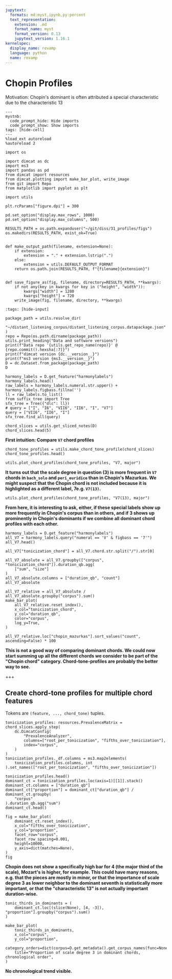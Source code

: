 ```yaml
---
jupytext:
  formats: md:myst,ipynb,py:percent
  text_representation:
    extension: .md
    format_name: myst
    format_version: 0.13
    jupytext_version: 1.16.1
kernelspec:
  display_name: revamp
  language: python
  name: revamp
---
```


# Chopin Profiles

Motivation: Chopin's dominant is often attributed a special characteristic due to the characteristic 13

```{code-cell}
---
mystnb:
  code_prompt_hide: Hide imports
  code_prompt_show: Show imports
tags: [hide-cell]
---
%load_ext autoreload
%autoreload 2

import os

import dimcat as dc
import ms3
import pandas as pd
from dimcat import resources
from dimcat.plotting import make_bar_plot, write_image
from git import Repo
from matplotlib import pyplot as plt

import utils

plt.rcParams["figure.dpi"] = 300

pd.set_option("display.max_rows", 1000)
pd.set_option("display.max_columns", 500)
```

```{code-cell}
RESULTS_PATH = os.path.expanduser("~/git/diss/31_profiles/figs")
os.makedirs(RESULTS_PATH, exist_ok=True)


def make_output_path(filename, extension=None):
    if extension:
        extension = "." + extension.lstrip(".")
    else:
        extension = utils.DEFAULT_OUTPUT_FORMAT
    return os.path.join(RESULTS_PATH, f"{filename}{extension}")


def save_figure_as(fig, filename, directory=RESULTS_PATH, **kwargs):
    if not any(key in kwargs for key in ("height", "width")):
        kwargs["width"] = 1280
        kwargs["height"] = 720
    write_image(fig, filename, directory, **kwargs)
```

```{code-cell}
:tags: [hide-input]

package_path = utils.resolve_dir(
    "~/distant_listening_corpus/distant_listening_corpus.datapackage.json"
)
repo = Repo(os.path.dirname(package_path))
utils.print_heading("Data and software versions")
print(f"Data repo '{utils.get_repo_name(repo)}' @ {repo.commit().hexsha[:7]}")
print(f"dimcat version {dc.__version__}")
print(f"ms3 version {ms3.__version__}")
D = dc.Dataset.from_package(package_path)
D
```

```{raw-cell}
harmony_labels = D.get_feature("harmonylabels")
harmony_labels.head()
raw_labels = harmony_labels.numeral.str.upper() + harmony_labels.figbass.fillna('')
ll = raw_labels.to_list()
from suffix_tree import Tree
sfx_tree = Tree({"dlc": ll})
# query = ["I", "I6", "VII6", "II6", "I", "V7"]
query = ["VII6", "II6", "I"]
sfx_tree.find_all(query)
```

```{code-cell}
chord_slices = utils.get_sliced_notes(D)
chord_slices.head(5)
```

**First intuition: Compare `V7` chord profiles**

```{code-cell}
chord_tone_profiles = utils.make_chord_tone_profile(chord_slices)
chord_tone_profiles.head()
```

```{code-cell}
utils.plot_chord_profiles(chord_tone_profiles, "V7, major")
```

**It turns out that the scale degree in question (3) is more frequent in `V7` chords in `bach_solo` and
`peri_euridice` than in Chopin's Mazurkas. We might suspect that the Chopin chord is not included because it is
highlighted as a different label, 7e.g. `V7(13)`.**

```{code-cell}
utils.plot_chord_profiles(chord_tone_profiles, "V7(13), major")
```

**From here, it is interesting to ask, either, if these special labels show up more frequently in Chopin's corpus
than in others, and if 3 shows up prominently in Chopin's dominants if we combine all dominant chord profiles with
each other.**

```{code-cell}
harmony_labels = D.get_feature("harmonylabels")
all_V7 = harmony_labels.query("numeral == 'V' & figbass == '7'")
all_V7.head()
```

```{code-cell}
all_V7["tonicization_chord"] = all_V7.chord.str.split("/").str[0]
```

```{code-cell}
all_V7_absolute = all_V7.groupby(["corpus", "tonicization_chord"]).duration_qb.agg(
    ["sum", "size"]
)
all_V7_absolute.columns = ["duration_qb", "count"]
all_V7_absolute
```

```{code-cell}
all_V7_relative = all_V7_absolute / all_V7_absolute.groupby("corpus").sum()
make_bar_plot(
    all_V7_relative.reset_index(),
    x_col="tonicization_chord",
    y_col="duration_qb",
    color="corpus",
    log_y=True,
)
```

```{code-cell}
all_V7_relative.loc["chopin_mazurkas"].sort_values("count", ascending=False) * 100
```

**This is not a good way of comparing dominant chords. We could now start summing up all the different chords we
consider to be part of the "Chopin chord" category. Chord-tone-profiles are probably the better way to see.**

+++

## Create chord-tone profiles for multiple chord features

Tokens are `(feature, ..., chord_tone)` tuples.

```{code-cell}
tonicization_profiles: resources.PrevalenceMatrix = chord_slices.apply_step(
    dc.DimcatConfig(
        "PrevalenceAnalyzer",
        columns=["root_per_tonicization", "fifths_over_tonicization"],
        index="corpus",
    )
)
tonicization_profiles._df.columns = ms3.map2elements(
    tonicization_profiles.columns, int
).set_names(["root_per_tonicization", "fifths_over_tonicization"])
```

```{code-cell}
tonicization_profiles.head()
dominant_ct = tonicization_profiles.loc(axis=1)[[1]].stack()
dominant_ct.columns = ["duration_qb"]
dominant_ct["proportion"] = dominant_ct["duration_qb"] / dominant_ct.groupby(
    "corpus"
).duration_qb.agg("sum")
dominant_ct.head()
```

```{code-cell}
fig = make_bar_plot(
    dominant_ct.reset_index(),
    x_col="fifths_over_tonicization",
    y_col="proportion",
    facet_row="corpus",
    facet_row_spacing=0.001,
    height=10000,
    y_axis=dict(matches=None),
)
fig
```

**Chopin does not show a specifically high bar for 4 (the major third of the scale), Mozart's is higher, for example.
This could have many reasons, e.g. that the pieces are mostly in minor, or that the importance of scale degree 3 as
lower neighbor to the dominant seventh is statistically more important, or that the "characteristic 13" is not
actually important duration-wise.**

```{code-cell}
tonic_thirds_in_dominants = (
    dominant_ct.loc[(slice(None), [4, -3]), "proportion"].groupby("corpus").sum()
)
```

```{code-cell}
make_bar_plot(
    tonic_thirds_in_dominants,
    x_col="corpus",
    y_col="proportion",
    category_orders=dict(corpus=D.get_metadata().get_corpus_names(func=None)),
    title="Proportion of scale degree 3 in dominant chords, chronological order",
)
```

**No chronological trend visible.**
